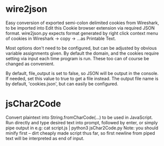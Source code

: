 # wire2json
Easy conversion of exported semi-colon delimited cookies from Wireshark, to be imported into Edit this Cookie browser extension via required JSON format. wire2json.py expects format generated by right click context menu of cookies in Wireshark -> copy -> ...as Printable Text.

Most options don't need to be configured, but can be adjusted by obvious variable assignments given.
By default the domain, and the cookies require setting via input each time program is run. These too can of course be changed as convenient.

By default, file_output is set to false, so JSON will be output in the console. If needed, set this value to true to get a file instead.
The output file name is by default, 'cookies.json', but can easily be configured.

# jsChar2Code
Convert plaintext into String.fromCharCode(...) to be used in JavaScript. Run directly and type desired text into prompt, followed by enter, or simply pipe output in e.g: cat script.js | python3 jsChar2Code.py
Note: you should minify first – dirt cheaply made script thus far, so first newline from piped text will be interpreted as end of input.
